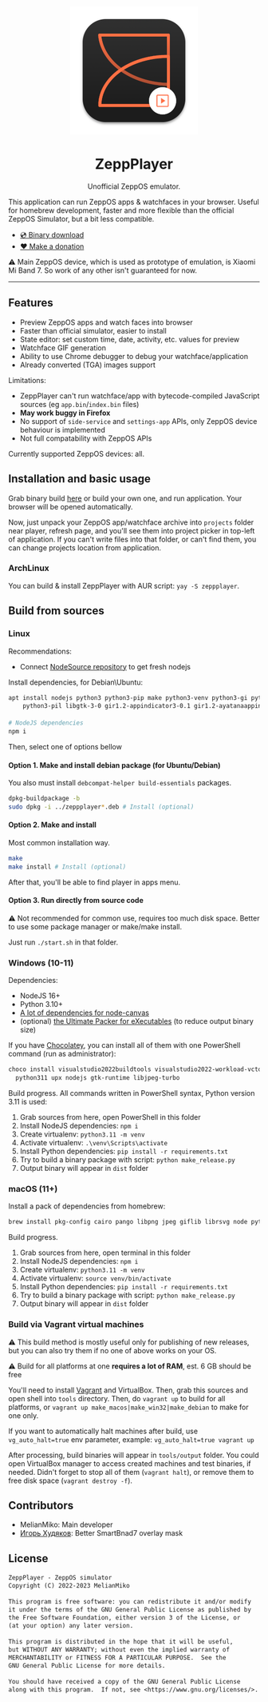 <div align="center">
<img src="docs/logo256.png" alt="" />
<h1>ZeppPlayer</h1>
<p>Unofficial ZeppOS emulator.</p>
</div>

This application can run ZeppOS apps & watchfaces in your browser. Useful for 
homebrew development, faster and more flexible than the official ZeppOS 
Simulator, but a bit less compatible.

- [💿 Binary download](https://melianmiko.ru/en/zepp_player/)
- [❤️ Make a donation](https://melianmiko.ru/en/donate)

⚠️ Main ZeppOS device, which is used as prototype of emulation, is Xiaomi Mi Band 7.
So work of any other isn't guaranteed for now.

---

## Features
- Preview ZeppOS apps and watch faces into browser
- Faster than official simulator, easier to install
- State editor: set custom time, date, activity, etc. values for preview
- Watchface GIF generation
- Ability to use Chrome debugger to debug your watchface/application
- Already converted (TGA) images support

Limitations:
- ZeppPlayer can't run watchface/app with bytecode-compiled JavaScript sources (eg `app.bin`/`index.bin` files)
- **May work buggy in Firefox**
- No support of `side-service` and `settings-app` APIs, only ZeppOS device behaviour is implemented
- Not full compatability with ZeppOS APIs

Currently supported ZeppOS devices: all.

## Installation and basic usage

Grab binary build [here](https://melianmiko.ru/en/zepp_player/) or build your own one, and
run application. Your browser will be opened automatically.

Now, just unpack your ZeppOS app/watchface archive into `projects` folder near player,
refresh page, and you'll see them into project picker in top-left of application. If you
can't write files into that folder, or can't find them, you can change projects location
from application.

### ArchLinux
You can build & install ZeppPlayer with AUR script: `yay -S zeppplayer`.

## Build from sources

### Linux
Recommendations:
- Connect [NodeSource repository](https://github.com/nodesource/distributions) to get fresh nodejs

Install dependencies, for Debian\Ubuntu:

```bash
apt install nodejs python3 python3-pip make python3-venv python3-gi python3-requests python3-tk \
    python3-pil libgtk-3-0 gir1.2-appindicator3-0.1 gir1.2-ayatanaappindicator3-0.1

# NodeJS dependencies
npm i
```

Then, select one of options bellow

#### Option 1. Make and install debian package (for Ubuntu/Debian)
You also must install `debcompat-helper build-essentials` packages.

```bash
dpkg-buildpackage -b
sudo dpkg -i ../zeppplayer*.deb # Install (optional)
```

#### Option 2. Make and install
Most common installation way.

```bash
make
make install # Install (optional)
```

After that, you'll be able to find player in apps menu.

#### Option 3. Run directly from source code
️⚠️ Not recommended for common use, requires too much disk space. Better to use some package manager
or make/make install.

Just run `./start.sh` in that folder.

### Windows (10-11)
Dependencies:
- NodeJS 16+
- Python 3.10+
- [A lot of dependencies for node-canvas](https://github.com/Automattic/node-canvas/wiki/Installation:-Windows)
- (optional) [the Ultimate Packer for eXecutables](https://upx.github.io/) (to reduce output binary size)

If you have [Chocolatey](https://chocolatey.org/), you can install all of them with one
PowerShell command (run as administrator):

```powershell
choco install visualstudio2022buildtools visualstudio2022-workload-vctools `
  python311 upx nodejs gtk-runtime libjpeg-turbo
```

Build progress. All commands written in PowerShell syntax, Python version 3.11 is used:

1. Grab sources from here, open PowerShell in this folder
2. Install NodeJS dependencies: `npm i`
3. Create virtualenv: `python3.11 -m venv`
4. Activate virtualenv: `.\venv\Scripts\activate`
5. Install Python dependencies: `pip install -r requirements.txt`
6. Try to build a binary package with script: `python make_release.py`
7. Output binary will appear in `dist` folder

### macOS (11+)
Install a pack of dependencies from homebrew:
```bash
brew install pkg-config cairo pango libpng jpeg giflib librsvg node python@3.11 python-tk@3.11 upx
```

Build progress.

1. Grab sources from here, open terminal in this folder
2. Install NodeJS dependencies: `npm i`
3. Create virtualenv: `python3.11 -m venv`
4. Activate virtualenv: `source venv/bin/activate`
5. Install Python dependencies: `pip install -r requirements.txt`
6. Try to build a binary package with script: `python make_release.py`
7. Output binary will appear in `dist` folder

### Build via Vagrant virtual machines
⚠️ This build method is mostly useful only for publishing of new releases, but you can also
try them if no one of above works on your OS.

⚠️ Build for all platforms at one **requires a lot of RAM**, est. 6 GB should be free

You'll need to install [Vagrant](https://developer.hashicorp.com/vagrant) and VirtualBox.
Then, grab this sources and open shell into `tools` directory. Then, do `vagrant up` to build
for all platforms, or `vagrant up make_macos|make_win32|make_debian` to make for one only.

If you want to automatically halt machines after build, use `vg_auto_halt=true` env parameter,
example: `vg_auto_halt=true vagrant up`

After processing, build binaries will appear in `tools/output` folder. You could open 
VirtualBox manager to access created machines and test binaries, if needed.
Didn't forget to stop all of them (`vagrant halt`), or remove them to free disk space
(`vagrant destroy -f`).

## Contributors
- MelianMiko: Main developer
- [Игорь Худяков](https://4pda.to/forum/index.php?showuser=5434953): Better SmartBnad7 overlay mask

## License
    ZeppPlayer - ZeppOS simulator
    Copyright (C) 2022-2023 MelianMiko

    This program is free software: you can redistribute it and/or modify
    it under the terms of the GNU General Public License as published by
    the Free Software Foundation, either version 3 of the License, or
    (at your option) any later version.

    This program is distributed in the hope that it will be useful,
    but WITHOUT ANY WARRANTY; without even the implied warranty of
    MERCHANTABILITY or FITNESS FOR A PARTICULAR PURPOSE.  See the
    GNU General Public License for more details.

    You should have received a copy of the GNU General Public License
    along with this program.  If not, see <https://www.gnu.org/licenses/>.
